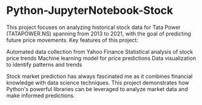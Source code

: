 # Python-JupyterNotebook-Stock

This project focuses on analyzing historical stock data for Tata Power (TATAPOWER.NS) spanning from 2013 to 2021, with the goal of predicting future price movements.
Key features of this project:

Automated data collection from Yahoo Finance
Statistical analysis of stock price trends
Machine learning model for price predictions
Data visualization to identify patterns and trends

Stock market prediction has always fascinated me as it combines financial knowledge with data science techniques. This project demonstrates how Python's powerful libraries can be leveraged to analyze market data and make informed predictions.
